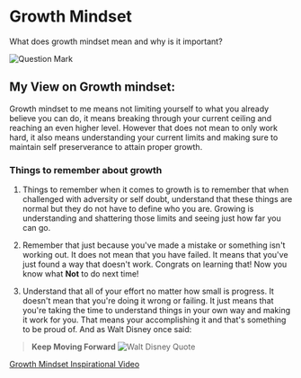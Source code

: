 # **Growth Mindset**
What does growth mindset mean and why is it important?

![Question Mark](https://th.bing.com/th/id/OIP.CqaY2Hx9-JAsEoXzhOYh7AHaG7?pid=ImgDet&rs=1)

## My View on Growth mindset:
Growth mindset to me means not limiting yourself to what you already believe you can do, it means breaking through your current ceiling
and reaching an even higher level. However that does not mean to only work hard, it also means understanding your current limits 
and making sure to maintain self preserverance to attain proper growth. 

### Things to remember about growth
1. Things to remember when it comes to growth is to remember that when challenged with adversity or self doubt, understand that these things
are normal but they do not have to define who you are. Growing is understanding and shattering those limits and seeing just how far you can go.

2. Remember that just because you've made a mistake or something isn't working out. It does not mean that you have failed. It means that you've just found a way that doesn't work. Congrats on learning that! Now you know what **Not** to do next time!

3. Understand that all of your effort no matter how small is progress. It doesn't mean that you're doing it wrong or failing. It just means that you're taking the time to understand things in your own way and making it work for you. That means your accomplishing it and that's something to be proud of. And as Walt Disney once said:
  
  > **Keep Moving Forward**
   ![Walt Disney Quote](https://th.bing.com/th/id/R.f810850dadec09d1be6c1c1a9953a54e?rik=i9e6L9lhh6EciQ&riu=http%3a%2f%2fcdn2.geckoandfly.com%2fwp-content%2fuploads%2f2014%2f04%2fwalt-disney-quotes12.jpg&ehk=Da2r%2bxD4hEv0uM8OrfBGta5PNb%2flD0kdjhPIIXJrHdo%3d&risl=&pid=ImgRaw&r=0)

[Growth Mindset Inspirational Video](https://youtu.be/xTbV6OvNiX8)
